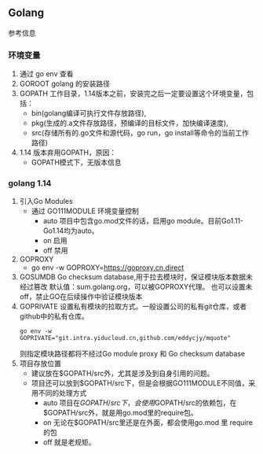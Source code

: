 ## Golang 
参考信息 [](https://segmentfault.com/a/1190000021854441)
### 环境变量
1. 通过 go env 查看
2. GOROOT golang 的安装路径
3. GOPATH 工作目录，1.14版本之前，安装完之后一定要设置这个环境变量，包括：
   - bin(golang编译可执行文件存放路径), 
   - pkg(生成的.a文件存放路径，预编译的目标文件，加快编译速度), 
   - src(存储所有的.go文件和源代码，go run，go install等命令的当前工作路径)
4. 1.14 版本弃用GOPATH，原因：
   - GOPATH模式下，无版本信息

### golang 1.14
1. 引入Go Modules
   - 通过 GO111MODULE 环境变量控制
     - auto 项目中包含go.mod文件的话，启用go module。目前Go1.11-Go1.14均为auto。
     - on 启用
     - off 禁用
2. GOPROXY
   - go env -w GOPROXY=https://goproxy.cn,direct
3. GOSUMDB
   Go checksum database,用于拉去模块时，保证模块版本数据未经过篡改
   默认值：sum.golang.org，可以被GOPROXY代理。
   也可以设置未off，禁止GO在后续操作中验证模块版本
4. GOPRIVATE
   设置私有模块的拉取方式。一般设置公司的私有git仓库，或者github中的私有仓库。
   ```
   go env -w GOPRIVATE="git.intra.yiducloud.cn,github.com/eddycjy/mquote"
   ```
   则指定模块路径都将不经过Go module proxy 和 Go checksum database
5. 项目存放位置
   - 建议放在$GOPATH/src外，尤其是涉及到自身引用的问题。
   - 项目还可以放到$GOPATH/src下，但是会根据GO111MODULE不同值，采用不同的处理方式
     - auto 项目在$GOPATH/src下，会使用$GOPATH/src的依赖包，在$GOPATH/src外，就是用go.mod里的require包。
     - on 无论在$GOPATH/src里还是在外面，都会使用go.mod 里 require的包
     - off 就是老规矩。
